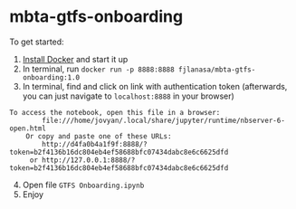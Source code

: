 # mbta-gtfs-onboarding

To get started:
1) [Install Docker](https://docs.docker.com/get-docker/) and start it up
2) In terminal, run `docker run -p 8888:8888 fjlanasa/mbta-gtfs-onboarding:1.0`
3) In terminal, find and click on link with authentication token (afterwards, you can just navigate to `localhost:8888` in your browser)
```
To access the notebook, open this file in a browser:
        file:///home/jovyan/.local/share/jupyter/runtime/nbserver-6-open.html
    Or copy and paste one of these URLs:
        http://d4fa0b4a1f9f:8888/?token=b2f4136b16dc804eb4ef58688bfc07434dabc8e6c6625dfd
     or http://127.0.0.1:8888/?token=b2f4136b16dc804eb4ef58688bfc07434dabc8e6c6625dfd
```
4) Open file `GTFS Onboarding.ipynb`
5) Enjoy 
